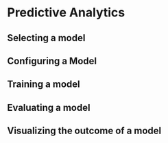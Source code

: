 # Predictive Analytics

<a name="selecting_model"></a>
## Selecting a model

## Configuring a Model

## Training a model

## Evaluating a model

## Visualizing the outcome of a model
